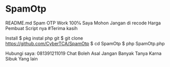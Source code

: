 # SpamOtp
README.md
Spam OTP Work 100℅
Saya Mohon Jangan di recode Harga Pembuat Script nya #Terima kasih

Install
$ pkg instal php git
$ git clone https://github.com/CyberTCA/SpamOtp
$ cd SpamOtp
$ php SpamOtp.php

Hubungi saya: 081391211019 Chat Boleh Asal Jangan Banyak Tanya Karna Sibuk Yang lain
